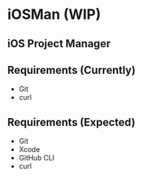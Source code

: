 # iOSMan (WIP)
## iOS Project Manager
## Requirements (Currently)
- Git
- curl
## Requirements (Expected)
- Git
- Xcode
- GitHub CLI
- curl
